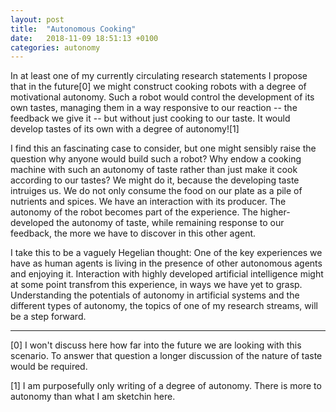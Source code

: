 ```yaml
---
layout: post
title:  "Autonomous Cooking"
date:   2018-11-09 18:51:13 +0100
categories: autonomy
---
```


In at least one of my currently circulating research statements I propose that in the future[0] we might construct cooking robots with a degree of motivational autonomy. Such a robot would control the development of its own tastes, managing them in a way responsive to our reaction -- the feedback we give it -- but without just cooking to our taste. It would develop tastes of its own with a degree of autonomy![1]

I find this an fascinating case to consider, but one might sensibly raise the question why anyone would build such a robot? Why endow a cooking machine with such an autonomy of taste rather than just make it cook according to our tastes? We might do it, because the developing taste intruiges us. We do not only consume the food on our plate as a pile of nutrients and spices. We have an interaction with its producer. The autonomy of the robot becomes part of the experience. The higher-developed the autonomy of taste, while remaining response to our feedback, the more we have to discover in this other agent.

I take this to be a vaguely Hegelian thought: One of the key experiences we have as human agents is living in the presence of other autonomous agents and enjoying it. Interaction with highly developed artificial intelligence might at some point transfrom this experience, in ways we have yet to grasp. Understanding the potentials of autonomy in artificial systems and the different types of autonomy, the topics of one of my research streams, will be a step forward. 


---
[0] I won't discuss here how far into the future we are looking with this scenario. To answer that question a longer discussion of the nature of taste would be required.

[1] I am purposefully only writing of a degree of autonomy. There is more to autonomy than what I am sketchin here.